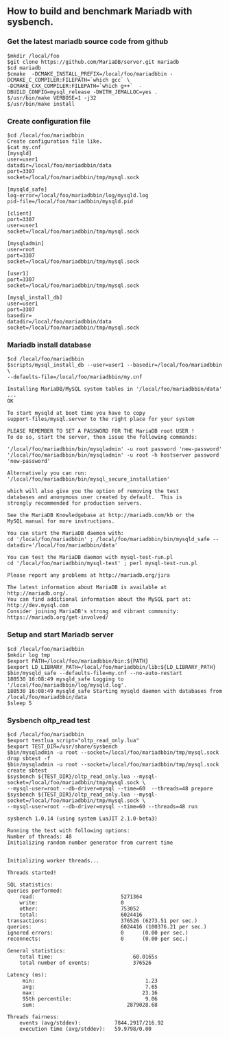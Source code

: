 ## How to build and benchmark Mariadb with sysbench.

### Get the latest mariadb source code from github
    
    $mkdir /local/foo
    $git clone https://github.com/MariaDB/server.git mariadb
    $cd mariadb
    $cmake  -DCMAKE_INSTALL_PREFIX=/local/foo/mariadbbin -DCMAKE_C_COMPILER:FILEPATH=`which gcc` \
    -DCMAKE_CXX_COMPILER:FILEPATH=`which g++`  -DBUILD_CONFIG=mysql_release -DWITH_JEMALLOC=yes .
    $/usr/bin/make VERBOSE=1 -j32
    $/usr/bin/make install
    
### Create configuration file

    $cd /local/foo/mariadbbin
    Create configuration file like.
    $cat my.cnf
    [mysqld]
    user=user1
    datadir=/local/foo/mariadbbin/data
    port=3307
    socket=/local/foo/mariadbbin/tmp/mysql.sock

    [mysqld_safe]
    log-error=/local/foo/mariadbbin/log/mysqld.log
    pid-file=/local/foo/mariadbbin/mysqld.pid

    [client]
    port=3307
    user=user1
    socket=/local/foo/mariadbbin/tmp/mysql.sock

    [mysqladmin]
    user=root
    port=3307
    socket=/local/foo/mariadbbin/tmp/mysql.sock

    [user1]
    port=3307
    socket=/local/foo/mariadbbin/tmp/mysql.sock

    [mysql_install_db]
    user=user1
    port=3307
    basedir=
    datadir=/local/foo/mariadbbin/data
    socket=/local/foo/mariadbbin/tmp/mysql.sock

### Mariadb install database

    $cd /local/foo/mariadbbin
    $scripts/mysql_install_db --user=user1 --basedir=/local/foo/mariadbbin \
    --defaults-file=/local/foo/mariadbbin/my.cnf
    
    Installing MariaDB/MySQL system tables in '/local/foo/mariadbbin/data' ...
    OK

    To start mysqld at boot time you have to copy
    support-files/mysql.server to the right place for your system

    PLEASE REMEMBER TO SET A PASSWORD FOR THE MariaDB root USER !
    To do so, start the server, then issue the following commands:

    '/local/foo/mariadbbin/bin/mysqladmin' -u root password 'new-password'
    '/local/foo/mariadbbin/bin/mysqladmin' -u root -h hostserver password 'new-password'

    Alternatively you can run:
    '/local/foo/mariadbbin/bin/mysql_secure_installation'

    which will also give you the option of removing the test
    databases and anonymous user created by default.  This is
    strongly recommended for production servers.

    See the MariaDB Knowledgebase at http://mariadb.com/kb or the
    MySQL manual for more instructions.

    You can start the MariaDB daemon with:
    cd '/local/foo/mariadbbin' ; /local/foo/mariadbbin/bin/mysqld_safe --datadir='/local/foo/mariadbbin/data'

    You can test the MariaDB daemon with mysql-test-run.pl
    cd '/local/foo/mariadbbin/mysql-test' ; perl mysql-test-run.pl

    Please report any problems at http://mariadb.org/jira

    The latest information about MariaDB is available at http://mariadb.org/.
    You can find additional information about the MySQL part at:
    http://dev.mysql.com
    Consider joining MariaDB's strong and vibrant community:
    https://mariadb.org/get-involved/

### Setup and start Mariadb server
    $cd /local/foo/mariadbbin
    $mkdir log tmp
    $export PATH=/local/foo/mariadbbin/bin:${PATH}
    $export LD_LIBRARY_PATH=/local/foo/mariadbbin/lib:${LD_LIBRARY_PATH}
    $bin/mysqld_safe --defaults-file=my.cnf --no-auto-restart
    180530 16:08:49 mysqld_safe Logging to '/local/foo/mariadbbin/log/mysqld.log'.
    180530 16:08:49 mysqld_safe Starting mysqld daemon with databases from /local/foo/mariadbbin/data
    $sleep 5

### Sysbench oltp_read test

    $cd /local/foo/mariadbbin
    $export testlua_script="oltp_read_only.lua"
    $export TEST_DIR=/usr/share/sysbench
    $bin/mysqladmin -u root --socket=/local/foo/mariadbbin/tmp/mysql.sock drop sbtest -f
    $bin/mysqladmin -u root --socket=/local/foo/mariadbbin/tmp/mysql.sock create sbtest
    $sysbench ${TEST_DIR}/oltp_read_only.lua --mysql-socket=/local/foo/mariadbbin/tmp/mysql.sock \
    --mysql-user=root --db-driver=mysql --time=60  --threads=48 prepare
    $sysbench ${TEST_DIR}/oltp_read_only.lua --mysql-socket=/local/foo/mariadbbin/tmp/mysql.sock \
    --mysql-user=root --db-driver=mysql --time=60 --threads=48 run

    sysbench 1.0.14 (using system LuaJIT 2.1.0-beta3)

    Running the test with following options:
    Number of threads: 48
    Initializing random number generator from current time


    Initializing worker threads...

    Threads started!

    SQL statistics:
    queries performed:
        read:                            5271364
        write:                           0
        other:                           753052
        total:                           6024416
    transactions:                        376526 (6273.51 per sec.)
    queries:                             6024416 (100376.21 per sec.)
    ignored errors:                      0      (0.00 per sec.)
    reconnects:                          0      (0.00 per sec.)

    General statistics:
        total time:                          60.0165s
        total number of events:              376526

    Latency (ms):
         min:                                    1.23
         avg:                                    7.65
         max:                                   23.16
         95th percentile:                        9.06
         sum:                              2879028.68

    Threads fairness:
        events (avg/stddev):           7844.2917/216.92
        execution time (avg/stddev):   59.9798/0.00





    
    

    

